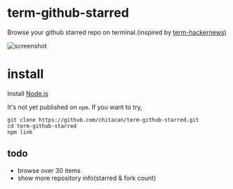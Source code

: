 # term-github-starred

Browse your github starred repo on terminal.(inspired by [term-hackernews](https://github.com/gaarf/term-hackernews))

![screenshot](https://raw.github.com/chitacan/term-github-starred/master/screenshot.png)

# install

Install [Node.js](http://nodejs.org/)

It's not yet published on `npm`. If you want to try,

```
git clone https://github.com/chitacan/term-github-starred.git
cd term-github-starred
npm link
```

## todo

* browse over 30 items
* show more repository info(starred & fork count)
